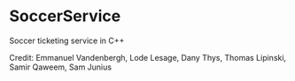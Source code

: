 SoccerService
=============

Soccer ticketing service in C++

Credit: Emmanuel Vandenbergh, Lode Lesage, Dany Thys, Thomas Lipinski, Samir Qaweem, Sam Junius
